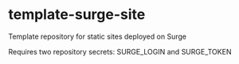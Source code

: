 # template-surge-site
Template repository for static sites deployed on Surge

Requires two repository secrets: SURGE_LOGIN and SURGE_TOKEN
